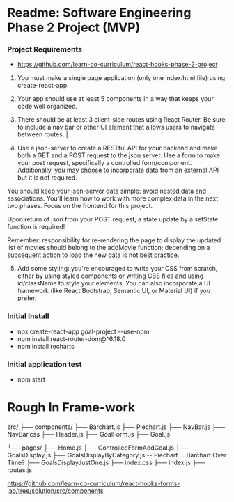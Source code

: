 # Readme: Software Engineering Phase 2 Project (MVP)

### Project Requirements
- https://github.com/learn-co-curriculum/react-hooks-phase-2-project

1. You must make a single page application (only one index.html file) using create-react-app.
2. Your app should use at least 5 components in a way that keeps your code well organized.
3. There should be at least 3 client-side routes using React Router. Be sure to include a nav bar or other UI element that allows users to navigate between routes. |

4. Use a json-server to create a RESTful API for your backend and make both a GET and a POST request to the json server. Use a form to make your post request, specifically a controlled form/component. Additionally, you may choose to incorporate data from an external API but it is not required.

You should keep your json-server data simple: avoid nested data and associations. You'll learn how to work with more complex data in the next two phases. Focus on the frontend for this project.

Upon return of json from your POST request, a state update by a setState function is required!

Remember: responsibility for re-rendering the page to display the updated list of movies should belong to the addMovie function; depending on a subsequent action to load the new data is not best practice.

5. Add some styling: you're encouraged to write your CSS from scratch, either by using styled components or writing CSS files and using id/className to style your elements. You can also incorporate a UI framework (like React Bootstrap, Semantic UI, or Material UI) if you prefer.

### Initial Install
- npx create-react-app goal-project --use-npm
- npm install react-router-dom@^6.18.0
- npm install recharts

### Initial application test
- npm start


# Rough In Frame-work
src/
├── components/
    ├── Barchart.js
    ├── Piechart.js 
    ├── NavBar.js
    ├── NavBar.css
    ├── Header.js
    ├── GoalForm.js
    ├── Goal.js
	
└── pages/
    ├── Home.js
    ├── ControlledFormAddGoal.js
    ├── GoalsDisplay.js
    ├── GoalsDisplayByCategory.js -- Piechart ... Barchart Over Time?
    ├── GoalsDisplayJustOne.js
├── index.css
├── index.js
├── routes.js

https://github.com/learn-co-curriculum/react-hooks-forms-lab/tree/solution/src/components